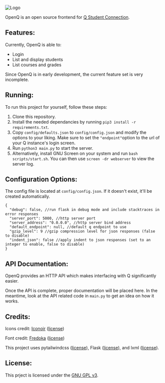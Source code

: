 ![Logo](https://raw.githubusercontent.com/ading2210/openq/main/assets/banner.svg)

OpenQ is an open source frontend for [Q Student Connection](https://www.myaequitas.com/products.html#content9-p). 

## Features:

Currently, OpenQ is able to:
 - Login
 - List and display students
 - List courses and grades

Since OpenQ is in early development, the current feature set is very incomplete.

## Running:

To run this project for yourself, follow these steps:
1. Clone this repository.
2. Install the needed dependancies by running `pip3 install -r requirements.txt`.
3. Copy `config/defaults.json` to `config/config.json` and modify the options to your liking. Make sure to set the `"endpoint"`option to the url of your Q instance's login screen.
4. Run `python3 main.py` to start the server.
5. Alternatively, install GNU Screen on your system and run `bash scripts/start.sh`. You can then use `screen -dr webserver` to view the server log.

## Configuration Options:

The config file is located at `config/config.json`. If it doesn't exist, it'll be created automatically.
```
{
  "debug": false, //run flask in debug mode and include stacktraces in error responses
  "server_port": 5000, //http server port
  "server_address": "0.0.0.0", //http server bind address
  "default_endpoint": null, //default q endpoint to use
  "gzip_level": 9 //gzip compression level for json responses (false to disable)
  "indent_json": false //apply indent to json responses (set to an integer to enable, false to disable)
}
```

## API Documentation:

OpenQ provides an HTTP API which makes interfacing with Q significantly easier.

Once the API is complete, proper documentation will be placed here. In the meantime, look at the API related code in `main.py` to get an idea on how it works.

## Credits:

Icons credit: [Iconoir](https://iconoir.com/) ([license](https://github.com/iconoir-icons/iconoir/blob/main/LICENSE))

Font credit: [Fredoka](https://fonts.google.com/specimen/Fredoka) ([license](https://fonts.google.com/specimen/Fredoka/about))

This project uses pytailwindcss ([license](https://github.com/timonweb/pytailwindcss/blob/main/LICENSE)), Flask ([license](https://flask.palletsprojects.com/en/2.2.x/license/)), and lxml ([license](https://github.com/lxml/lxml/blob/master/LICENSES.txt)). 

## License:

This prject is licensed under the [GNU GPL v3](https://github.com/ading2210/openq/blob/main/LICENSE).